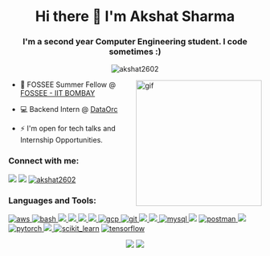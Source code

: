 <h1 align="center">Hi there 👋 I'm Akshat Sharma </h1>
<h3 align="center">I'm a second year Computer Engineering student. I code sometimes :)</h3>

<p align="center"> <img src="https://komarev.com/ghpvc/?username=akshat2602&label=Profile%20views&color=0e75b6&style=flat" alt="akshat2602" /> </p>
<img align="right" src="https://media1.tenor.com/images/104f3a788e614cb7ecf468d09eff1d1a/tenor.gif?itemid=14794084" alt="gif" height="250px" />

- 🔭 FOSSEE Summer Fellow @ <a href="https://fossee.in"> FOSSEE - IIT BOMBAY </a>

- 💻 Backend Intern @ <a href="https://dataorc.in">DataOrc </a>

- ⚡ I'm open for tech talks and Internship Opportunities.
<h3 align="left">Connect with me:</h3>
<p align="left">
  <a href="https://linkedin.com/in/akshat-sharma-2602" target="blank"><img src="https://img.shields.io/badge/LinkedIn-0077B5?style=for-the-badge&logo=linkedin&logoColor=white"/></a>
  <a href="mailto:akshatsharma2602@gmail.com" target="blank"><img src="https://img.shields.io/badge/Gmail-D14836?style=for-the-badge&logo=gmail&logoColor=white"/></a>
  <a href="https://kaggle.com/akshat2602" target="blank"><img src="https://img.shields.io/badge/Kaggle-2496ED?style=for-the-badge&logo=kaggle&logoColor=white&color=blue" alt="akshat2602"/></a>
</p>

<h3 align="left">Languages and Tools:</h3>
<p align="left"> 
  <a href="https://aws.amazon.com/" target="_blank"> <img src="https://img.shields.io/badge/AWS-232F3E?style=for-the-badge&logo=amazon-aws&logoColor=white" alt="aws" /> </a> 
  <a href="https://www.gnu.org/software/bash/" target="_blank"> <img src="https://img.shields.io/badge/Bash-D14836?style=for-the-badge&logo=gnubash&logoColor=white&color=black" alt="bash"/> </a> 
  <a href="https://getbootstrap.com" target="_blank"> <img src="https://img.shields.io/badge/Bootstrap-563D7C?style=for-the-badge&logo=bootstrap&logoColor=white"/> </a>  
  <a href="https://www.cplusplus.com/" target="_blank"> <img src="https://img.shields.io/badge/C%2B%2B-00599C?style=for-the-badge&logo=c%2B%2B&logoColor=white"/> </a> 
  <a href="https://www.djangoproject.com/" target="_blank"><img src="https://img.shields.io/badge/Django-092E20?style=for-the-badge&logo=django&logoColor=white"/> </a>   
  <a href="https://www.docker.com/" target="_blank"><img src="https://img.shields.io/badge/Docker-2496ED?style=for-the-badge&logo=docker&logoColor=white"/> </a> 
  <a href="https://cloud.google.com" target="_blank"> <img src="https://img.shields.io/badge/GCP-2496ED?style=for-the-badge&logo=googlecloud&logoColor=white&color=DB4437" alt="gcp" /> </a>
  <a href="https://git-scm.com/" target="_blank"> <img src="https://img.shields.io/badge/Git-F05032?style=for-the-badge&logo=git&logoColor=white" alt="git"/> </a> 
  <a href="https://www.linux.org/" target="_blank"> <img src="https://img.shields.io/badge/Ubuntu-E95420?style=for-the-badge&logo=ubuntu&logoColor=white"/> </a> 
  <a href="https://www.netlify.com/" target="_blank"> <img src="https://img.shields.io/badge/Netlify-00C7B7?style=for-the-badge&logo=netlify&logoColor=white"/> </a> 
    <a href="https://www.mysql.com/" target="_blank"> <img src="https://img.shields.io/badge/MySQL-D14836?style=for-the-badge&logo=mysql&logoColor=white&color=00758F" alt="mysql"/>
    <a href="https://www.postgresql.org" target="_blank"> <img src="https://img.shields.io/badge/PostgreSQL-316192?style=for-the-badge&logo=postgresql&logoColor=white"/></a> 
    <a href="https://postman.com" target="_blank"> <img src="https://img.shields.io/badge/Postman-2496ED?style=for-the-badge&logo=postman&logoColor=white&color=orange" alt="postman"/> </a> 
    <a href="https://www.python.org" target="_blank"><img src="https://img.shields.io/badge/Python-3776AB?style=for-the-badge&logo=python&logoColor=white"/></a>  
    <a href="https://pytorch.org/" target="_blank"> <img src="https://img.shields.io/badge/Pytorch-2496ED?style=for-the-badge&logo=pytorch&logoColor=white&color=E32D5B" alt="pytorch" /> </a> 
<a href="https://reactjs.org/" target="_blank"> <img src="https://img.shields.io/badge/React-20232A?style=for-the-badge&logo=react&logoColor=61DAFB"/> </a>   <a href="https://scikit-learn.org/" target="_blank"> <img src="https://img.shields.io/badge/scikitlearn-F7931E?style=for-the-badge&logo=scikit-learn&logoColor=white" alt="scikit_learn"></a> 
    <a href="https://www.tensorflow.org" target="_blank"> <img src="https://img.shields.io/badge/Tensorflow-FF6F00?style=for-the-badge&logo=tensorflow&logoColor=white" alt="tensorflow" /> </a>  </p>

<p align="center"> 
  <img src="https://github-readme-stats.vercel.app/api?username=akshat2602&theme=dracula&show_icons=true&count_private=true" />
  <img src="https://github-readme-stats.vercel.app/api/top-langs/?username=akshat2602&theme=dracula&show_icons=true&count_private=true&layout=compact" />
  <!-- ![GitHub Streak](https://github-readme-streak-stats.herokuapp.com?user=akshat2602&theme=dracula) -->
</p>
